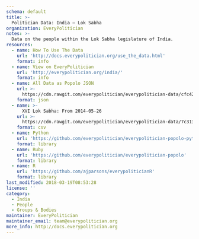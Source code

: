```yaml
---
schema: default
title: >-
  Politician Data: India — Lok Sabha
organization: EveryPolitician
notes: >-
  Data on the people within the Lok Sabha legislature of India.
resources:
  - name: How To Use The Data
    url: 'http://docs.everypolitician.org/use_the_data.html'
    format: info
  - name: View on EveryPolitician
    url: 'http://everypolitician.org/india/'
    format: info
  - name: All Data as Popolo JSON
    url: >-
      https://cdn.rawgit.com/everypolitician/everypolitician-data/cfc42a4a1f73f9c0aa950ba8efa9e8ebd43d5462/data/India/Lok_Sabha/ep-popolo-v1.0.json
    format: json
  - name: >-
      XVI Lok Sabha: From 2014-05-26
    url: >-
      https://cdn.rawgit.com/everypolitician/everypolitician-data/7c313921fa75b1ae0cb32cbce43d842ea7f924f1/data/India/Lok_Sabha/term-16.csv
    format: csv
  - name: Python
    url: 'https://github.com/everypolitician/everypolitician-popolo-python'
    format: library
  - name: Ruby
    url: 'https://github.com/everypolitician/everypolitician-popolo'
    format: library
  - name: R
    url: 'https://github.com/ajparsons/everypoliticianR'
    format: library
last_modified: 2018-03-19T08:53:28
license: ''
category:
  - India
  - People
  - Groups & Bodies
maintainer: EveryPolitician
maintainer_email: team@everypolitician.org
more_info: http://docs.everypolitician.org
---
```

